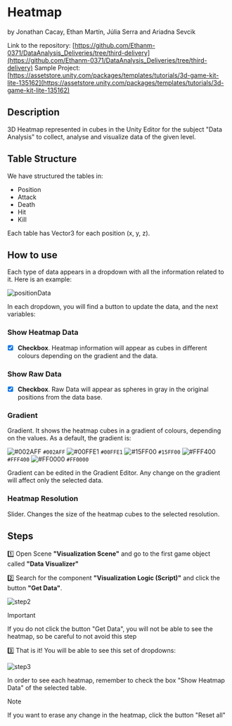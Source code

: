 # Heatmap
by Jonathan Cacay, Ethan Martín, Júlia Serra and Ariadna Sevcik

Link to the repository: [https://github.com/Ethanm-0371/DataAnalysis_Deliveries/tree/third-delivery](https://github.com/Ethanm-0371/DataAnalysis_Deliveries/tree/third-delivery)
Sample Project: [https://assetstore.unity.com/packages/templates/tutorials/3d-game-kit-lite-135162](https://assetstore.unity.com/packages/templates/tutorials/3d-game-kit-lite-135162)

## Description
3D Heatmap represented in cubes in the Unity Editor for the subject "Data Analysis" to collect, analyse and visualize data of the given level.

## Table Structure
We have structured the tables in:
- Position
- Attack
- Death
- Hit
- Kill

Each table has Vector3 for each position (x, y, z).

## How to use
Each type of data appears in a dropdown with all the information related to it. Here is an example:

![positionData](https://github.com/user-attachments/assets/19c1318b-f1e7-4a83-b82b-f44b1d21878f)

In each dropdown, you will find a button to update the data, and the next variables:
### **Show Heatmap Data**
- [x] **Checkbox**.
Heatmap information will appear as cubes in different colours depending on the gradient and the data.

### **Show Raw Data**
- [x] **Checkbox**.
Raw Data will appear as spheres in gray in the original positions from the data base.

### **Gradient**
Gradient. It shows the heatmap cubes in a gradient of colours, depending on the values. As a default, the gradient is: 

![#002AFF](https://placehold.co/15x15/002AFF/002AFF.png) `#002AFF` ![#00FFE1](https://placehold.co/15x15/00FFE1/00FFE1.png) `#00FFE1` ![#15FF00](https://placehold.co/15x15/15FF00/15FF00.png) `#15FF00` ![#FFF400](https://placehold.co/15x15/FFF400/FFF400.png) `#FFF400` ![#FF0000](https://placehold.co/15x15/FF0000/FF0000.png) `#FF0000`

Gradient can be edited in the Gradient Editor. Any change on the gradient will affect only the selected data.

### Heatmap Resolution
Slider. Changes the size of the heatmap cubes to the selected resolution.

## Steps
1️⃣ Open Scene **"Visualization Scene"** and go to the first game object called **"Data Visualizer"**

2️⃣ Search for the component **"Visualization Logic (Script)"** and click the button **"Get Data"**.

![step2](https://github.com/user-attachments/assets/328616b1-5975-4b3f-a41a-88c4d8b3efaf)

> [!IMPORTANT]
> If you do not click the button "Get Data", you will not be able to see the heatmap, so be careful to not avoid this step

3️⃣ That is it! You will be able to see this set of dropdowns: 

![step3](https://github.com/user-attachments/assets/105960e7-19f8-4411-b957-ad043d3dc020)

In order to see each heatmap, remember to check the box "Show Heatmap Data" of the selected table.

> [!NOTE]
> If you want to erase any change in the heatmap, click the button "Reset all"
